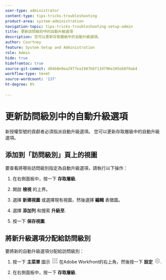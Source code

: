 ```yaml
---
user-type: administrator
content-type: tips-tricks-troubleshooting
product-area: system-administration
navigation-topic: tips-tricks-troubleshooting-setup-admin
title: 更新訪問級別中的自動升級選項
description: 您可以更新存取層級中的自動升級選項。
author: Courtney
feature: System Setup and Administration
role: Admin
hide: true
hidefromtoc: true
source-git-commit: d04b8e9ea2977ea1987bbf13d796e105eb8f0ab4
workflow-type: tm+mt
source-wordcount: '137'
ht-degree: 0%

---
```



# 更新訪問級別中的自動升級選項

新授權型號的貢獻者必須指派自動升級選項。 您可以更新存取層級中的自動升級選項。

## 添加到「訪問級別」頁上的視圖

要查看將哪些訪問級別指定為自動升級選項，請執行以下操作：
<!--
1. Click the **Main Menu** icon ![](assets/main-menu-icon.png) in the upper-right corner of Adobe Workfront, then click **Setup** ![](assets/gear-icon-settings.png.png). -->

1. 在右側面板中，按一下 **存取層級**.

1. 開啟 **檢視** 的上界。

1. 選擇 **新建視圖** 或選擇現有視圖，然後選擇 **編輯** 表徵圖。

1. 選擇 **添加列** 和搜索 **升級至**.

1. 按一下 **保存視圖**.

## 將新升級選項分配給訪問級別

要將新的自動升級選項分配給訪問級別：

1. 按一下 **主菜單** 圖示 ![](assets/main-menu-icon.png) 在Adobe Workfront的右上角，然後按一下 **設定** ![](assets/gear-icon-settings.png).

1. 在右側面板中，按一下 **存取層級**.
